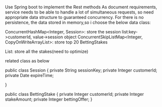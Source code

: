 Use Spring boot to implement the Rest methods
As document requirements, service needs to be able to handle a lot of simultaneous requests, so need appropriate data structure  to guaranteed concurrency.
For there is no persistence, the data stored in memory,so i choose the below data class:

 ConcurrentHashMap<Integer, Session>: store the session list:key->customerId, value->session object 
 ConcurrentSkipListMap<Integer, CopyOnWriteArrayList<BettingStake>>: store top 20 BettingStakes 
 
 List<BettingStake>: store all the stakes(need to optimize)
 
 
related class as below

public class Session
{
    private String sessionKey;
     private  Integer customerId;
    private Date expireTime;

}

public class BettingStake {
    private  Integer customerId;
    private  Integer stakeAmount;
    private  Integer bettingOffer;
}
